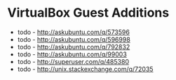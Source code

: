 VirtualBox Guest Additions
======================================
- todo - http://askubuntu.com/q/573596
- todo - http://askubuntu.com/q/596998
- todo - http://askubuntu.com/q/792832
- todo - http://askubuntu.com/q/99003
- todo - http://superuser.com/q/485380
- todo - http://unix.stackexchange.com/q/72035

